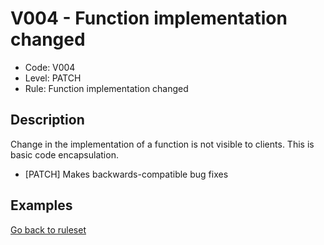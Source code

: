 # V004 - Function implementation changed

* Code: V004
* Level: PATCH
* Rule: Function implementation changed

## Description

Change in the implementation of a function is not visible to clients. This is basic code encapsulation.

* [PATCH] Makes backwards-compatible bug fixes

## Examples

[Go back to ruleset](../README.md)